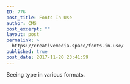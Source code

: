 ```yaml
---
ID: 776
post_title: Fonts In Use
author: CMS
post_excerpt: ""
layout: post
permalink: >
  https://creativemedia.space/fonts-in-use/
published: true
post_date: 2017-11-20 23:41:59
---
```

Seeing type in various formats.